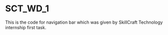 # SCT_WD_1
This is the code for navigation bar which was given by SkillCraft Technology internship first task.
